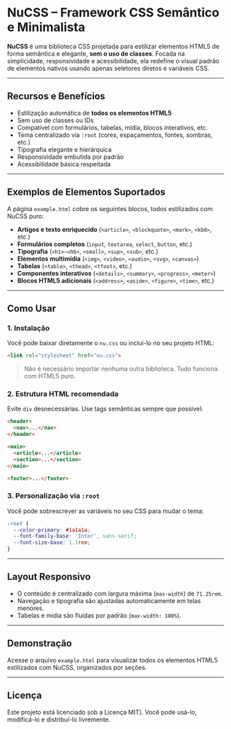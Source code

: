 # NuCSS – Framework CSS Semântico e Minimalista

**NuCSS** é uma biblioteca CSS projetada para estilizar elementos HTML5 de forma semântica e elegante, **sem o uso de classes**. Focada na simplicidade, responsividade e acessibilidade, ela redefine o visual padrão de elementos nativos usando apenas seletores diretos e variáveis CSS.

---

## Recursos e Benefícios

- Estilização automática de **todos os elementos HTML5**
- Sem uso de classes ou IDs
- Compatível com formulários, tabelas, mídia, blocos interativos, etc.
- Tema centralizado via `:root` (cores, espaçamentos, fontes, sombras, etc.)
- Tipografia elegante e hierárquica
- Responsividade embutida por padrão
- Acessibilidade básica respeitada

---

## Exemplos de Elementos Suportados

A página `example.html` cobre os seguintes blocos, todos estilizados com NuCSS puro:

- **Artigos e texto enriquecido** (`<article>`, `<blockquote>`, `<mark>`, `<kbd>`, etc.)
- **Formulários completos** (`input`, `textarea`, `select`, `button`, etc.)
- **Tipografia** (`<h1>–<h6>`, `<small>`, `<sup>`, `<sub>`, etc.)
- **Elementos multimídia** (`<img>`, `<video>`, `<audio>`, `<svg>`, `<canvas>`)
- **Tabelas** (`<table>`, `<thead>`, `<tfoot>`, etc.)
- **Componentes interativos** (`<details>`, `<summary>`, `<progress>`, `<meter>`)
- **Blocos HTML5 adicionais** (`<address>`, `<aside>`, `<figure>`, `<time>`, etc.)

---

## Como Usar

### 1. Instalação

Você pode baixar diretamente o `nu.css` ou incluí-lo no seu projeto HTML:

```html
<link rel="stylesheet" href="nu.css">
````

> Não é necessário importar nenhuma outra biblioteca. Tudo funciona com HTML5 puro.

### 2. Estrutura HTML recomendada

Evite `div` desnecessárias. Use tags semânticas sempre que possível:

```html
<header>
  <nav>...</nav>
</header>

<main>
  <article>...</article>
  <section>...</section>
</main>

<footer>...</footer>
```

### 3. Personalização via `:root`

Você pode sobrescrever as variáveis no seu CSS para mudar o tema:

```css
:root {
  --color-primary: #1a1a1a;
  --font-family-base: 'Inter', sans-serif;
  --font-size-base: 1.1rem;
}
```

---

## Layout Responsivo

* O conteúdo é centralizado com largura máxima (`max-width`) de `71.25rem`.
* Navegação e tipografia são ajustadas automaticamente em telas menores.
* Tabelas e mídia são fluidas por padrão (`max-width: 100%`).

---

## Demonstração

Acesse o arquivo `example.html` para visualizar todos os elementos HTML5 estilizados com NuCSS, organizados por seções.

---

## Licença

Este projeto está licenciado sob a Licença MIT]. Você pode usá-lo, modificá-lo e distribuí-lo livremente.

